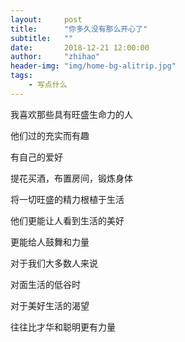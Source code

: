 ```yaml
---
layout:     post
title:      "你多久没有那么开心了"
subtitle:   ""
date:       2018-12-21 12:00:00
author:     "zhihao"
header-img: "img/home-bg-alitrip.jpg"
tags:
    - 写点什么
---
```


我喜欢那些具有旺盛生命力的人

他们过的充实而有趣

有自己的爱好

提花买酒，布置房间，锻炼身体

将一切旺盛的精力根植于生活

他们更能让人看到生活的美好

更能给人鼓舞和力量

对于我们大多数人来说

对面生活的低谷时

对于美好生活的渴望

往往比才华和聪明更有力量